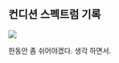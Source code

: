 ## 컨디션 스펙트럼 기록

<img src="https://github.com/BanBanMapMaker/BanBanMapMaker/assets/101504006/0c48e699-9fe0-4b47-b0ec-95a342ea8aec">

한동안 좀 쉬어야겠다. 생각 하면서.
